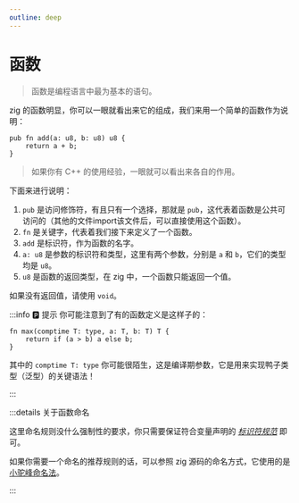```yaml
---
outline: deep
---
```


# 函数

> 函数是编程语言中最为基本的语句。

zig 的函数明显，你可以一眼就看出来它的组成，我们来用一个简单的函数作为说明：

```zig
pub fn add(a: u8, b: u8) u8 {
    return a + b;
}
```

> 如果你有 C++ 的使用经验，一眼就可以看出来各自的作用。

下面来进行说明：

1. `pub` 是访问修饰符，有且只有一个选择，那就是 `pub`，这代表着函数是公共可访问的（其他的文件import该文件后，可以直接使用这个函数）。
2. `fn` 是关键字，代表着我们接下来定义了一个函数。
3. `add` 是标识符，作为函数的名字。
4. `a: u8` 是参数的标识符和类型，这里有两个参数，分别是 `a` 和 `b`，它们的类型均是 `u8`。
5. `u8` 是函数的返回类型，在 zig 中，一个函数只能返回一个值。

如果没有返回值，请使用 `void`。

:::info 🅿️ 提示
你可能注意到了有的函数定义是这样子的：

```zig
fn max(comptime T: type, a: T, b: T) T {
    return if (a > b) a else b;
}
```

其中的 `comptime T: type` 你可能很陌生，这是编译期参数，它是用来实现鸭子类型（泛型）的关键语法！

:::

:::details 关于函数命名

这里命名规则没什么强制性的要求，你只需要保证符合变量声明的 [_标识符规范_](/basic/define-variable.html#标识符命名) 即可。

如果你需要一个命名的推荐规则的话，可以参照 zig 源码的命名方式，它使用的是[小驼峰命名法](#)。

:::
